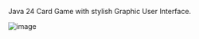 Java 24 Card Game with stylish Graphic User Interface.

![image](https://user-images.githubusercontent.com/13756917/57290121-a0a08300-7071-11e9-8eca-8e266e403580.png)
